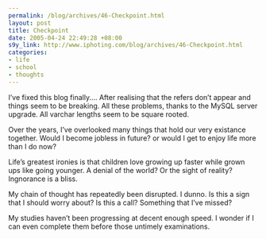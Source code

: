 ```yaml
--- 
permalink: /blog/archives/46-Checkpoint.html
layout: post
title: Checkpoint
date: 2005-04-24 22:49:28 +08:00
s9y_link: http://www.iphoting.com/blog/archives/46-Checkpoint.html
categories: 
- life
- school
- thoughts
---
```

<p class="whiteline"><p>I&#8217;ve fixed this blog finally.... After realising that the refers don&#8217;t appear and things seem to be breaking. All these problems, thanks to the MySQL server upgrade. All varchar lengths seem to be square rooted.</p>
</p><p class="whiteline"><p>Over the years, I&#8217;ve overlooked many things that hold our very existance together. Would I become jobless in future? or would I get to enjoy life more than I do now?</p>
</p><p class="whiteline"><p>Life&#8217;s greatest ironies is that children love growing up faster while grown ups like going younger. A denial of the world? Or the sight of reality? Ingnorance is a bliss.</p>
</p><p class="whiteline"><p>My chain of thought has repeatedly been disrupted. I dunno. Is this a sign that I should worry about? Is this a call? Something that I&#8217;ve missed?</p>
</p><p class="break"><p>My studies haven&#8217;t been progressing at decent enough speed. I wonder if I can even complete them before those untimely examinations.</p></p>
